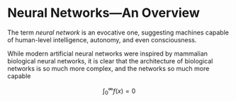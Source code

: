# Neural Networks—An Overview

The term _neural network_ is an evocative one, suggesting machines capable of
human-level intelligence, autonomy, and even consciousness.

While modern artificial neural networks were inspired by mammalian biological
neural networks, it is clear that the architecture of biological networks is so
much more complex, and the networks so much more capable


$$\int_0^\infty f(x) = 0$$
